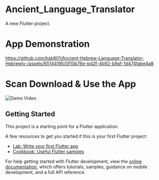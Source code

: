 # Ancient_Language_Translator

A new Flutter project.

# App Demonstration


https://github.com/hsb601/Ancient-Hebrew-Language-Translator-Hebrewly-/assets/65144195/0f10b76e-bd2f-4b92-b9af-1d474fabe4a8


# Scan Download & Use the App
![Demo Video](https://github.com/hsb601/Ancient-Hebrew-Language-Translator-Hebrewly-/assets/65144195/02145a96-ec35-4e35-9134-a02c88547130)

## Getting Started

This project is a starting point for a Flutter application.

A few resources to get you started if this is your first Flutter project:

- [Lab: Write your first Flutter app](https://docs.flutter.dev/get-started/codelab)
- [Cookbook: Useful Flutter samples](https://docs.flutter.dev/cookbook)

For help getting started with Flutter development, view the
[online documentation](https://docs.flutter.dev/), which offers tutorials,
samples, guidance on mobile development, and a full API reference.
